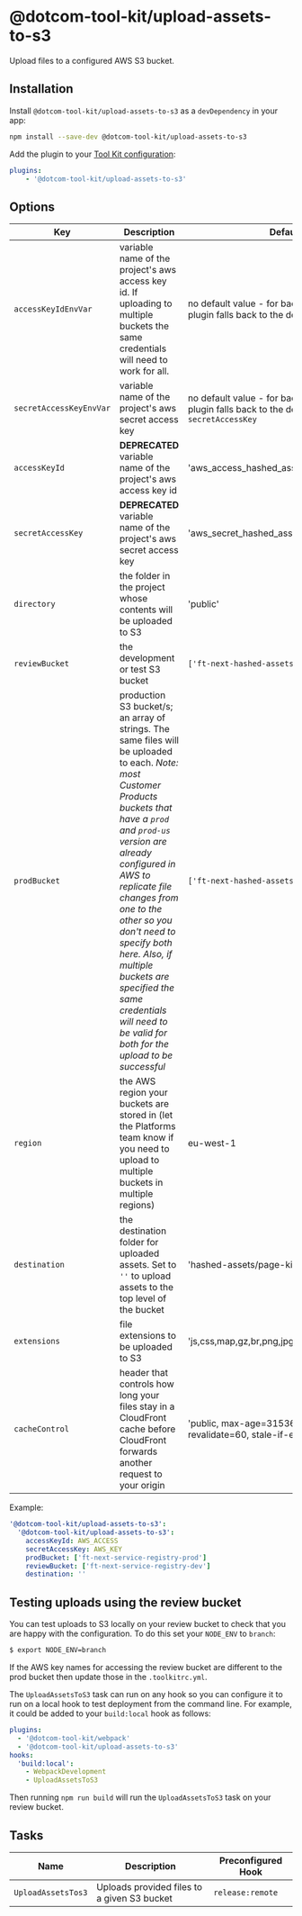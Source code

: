# @dotcom-tool-kit/upload-assets-to-s3

Upload files to a configured AWS S3 bucket.

## Installation

Install `@dotcom-tool-kit/upload-assets-to-s3` as a `devDependency` in your app:

```sh
npm install --save-dev @dotcom-tool-kit/upload-assets-to-s3
```

Add the plugin to your [Tool Kit configuration](https://github.com/financial-times/dotcom-tool-kit/blob/main/readme.md#configuration):

```yaml
plugins:
	- '@dotcom-tool-kit/upload-assets-to-s3'
```


## Options
| Key | Description | Default value |
|-|-|-|
| `accessKeyIdEnvVar` | variable name of the project's aws access key id. If uploading to multiple buckets the same credentials will need to work for all. | no default value - for backwards compatability the plugin falls back to the default value for `accessKeyId` |
| `secretAccessKeyEnvVar` | variable name of the project's aws secret access key | no default value - for backwards compatability the plugin falls back to the default value for `secretAccessKey` |
| `accessKeyId` | **DEPRECATED** variable name of the project's aws access key id | 'aws_access_hashed_assets' |
| `secretAccessKey` | **DEPRECATED** variable name of the project's aws secret access key | 'aws_secret_hashed_assets' |
| `directory` | the folder in the project whose contents will be uploaded to S3 | 'public' |
| `reviewBucket` | the development or test S3 bucket | `['ft-next-hashed-assets-preview']` |
| `prodBucket` | production S3 bucket/s; an array of strings. The same files will be uploaded to each. _Note: most Customer Products buckets that have a `prod` and `prod-us` version are already configured in AWS to replicate file changes from one to the other so you don't need to specify both here. Also, if multiple buckets are specified the same credentials will need to be valid for both for the upload to be successful_ | `['ft-next-hashed-assets-prod']` |
| `region` | the AWS region your buckets are stored in (let the Platforms team know if you need to upload to multiple buckets in multiple regions) | eu-west-1 |
| `destination` | the destination folder for uploaded assets. Set to `''` to upload assets to the top level of the bucket | 'hashed-assets/page-kit' |
| `extensions` | file extensions to be uploaded to S3 | 'js,css,map,gz,br,png,jpg,jpeg,gif,webp,svg,ico,json' |
| `cacheControl` | header that controls how long your files stay in a CloudFront cache before CloudFront forwards another request to your origin | 'public, max-age=31536000, stale-while-revalidate=60, stale-if-error=3600' |

Example:
```yml
'@dotcom-tool-kit/upload-assets-to-s3':
  '@dotcom-tool-kit/upload-assets-to-s3':
    accessKeyId: AWS_ACCESS
    secretAccessKey: AWS_KEY
    prodBucket: ['ft-next-service-registry-prod']
    reviewBucket: ['ft-next-service-registry-dev']
    destination: ''
```

## Testing uploads using the review bucket

You can test uploads to S3 locally on your review bucket to check that you are happy with the configuration. To do this set your `NODE_ENV` to `branch`:

```bash
$ export NODE_ENV=branch
```

If the AWS key names for accessing the review bucket are different to the prod bucket then update those in the `.toolkitrc.yml`.

The `UploadAssetsToS3` task can run on any hook so you can configure it to run on a local hook to test deployment from the command line. For example, it could be added to your `build:local` hook as follows:

```yml
plugins:
  - '@dotcom-tool-kit/webpack'
  - '@dotcom-tool-kit/upload-assets-to-s3'
hooks:
  'build:local':
    - WebpackDevelopment
    - UploadAssetsToS3
```

Then running `npm run build` will run the `UploadAssetsToS3` task on your review bucket.

## Tasks

| Name | Description | Preconfigured Hook|
|-|-|-|
| `UploadAssetsTos3` | Uploads provided files to a given S3 bucket | `release:remote` |
